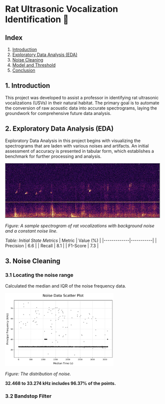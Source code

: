 # Rat Ultrasonic Vocalization Identification 🐀

## Index
1. [Introduction](#1-introduction)
2. [Exploratory Data Analysis (EDA)](#2-exploratory-data-analysis-eda)
3. [Noise Cleaning](#3-noise-cleaning)
4. [Model and Threshold](#4-model-and-threshold)
5. [Conclusion](#5-conclusion)

## 1. Introduction

This project was developed to assist a professor in identifying rat ultrasonic vocalizations (USVs) in their natural habitat. The primary goal is to automate the conversion of raw acoustic data into accurate spectrograms, laying the groundwork for comprehensive future data analysis.

## 2. Exploratory Data Analysis (EDA)

Exploratory Data Analysis in this project begins with visualizing the spectrograms that are laden with various noises and artifacts. An initial assessment of accuracy is presented in tabular form, which establishes a benchmark for further processing and analysis.

![Initial Spectrogram with Noise](plots/raw.png)

*Figure: A sample spectrogram of rat vocalizations with background noise and a constant noise line.*

*Table: Initial State  Metrics*
| Metric      | Value (%) |
|-------------|-----------|
| Precision   | 6.6      |
| Recall      | 8.1     |
| F1-Score    | 7.3     |

## 3. Noise Cleaning

### 3.1 Locating the noise range

Calculated the median and IQR of the noise frequency data.

<img src="plots/Noise_dist.png" alt="Distribution of Noise" width="70%" />

*Figure: The distribution of noise.*

**32.468 to 33.274 kHz includes 96.37% of the points.**

### 3.2 Bandstop Filter 
